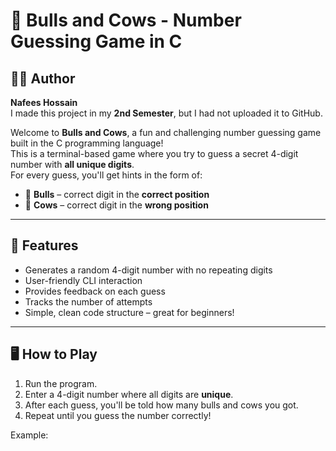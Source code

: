 # 🎯 Bulls and Cows - Number Guessing Game in C

## 🙋‍♂ Author

**Nafees Hossain**  
I made this project in my **2nd Semester**, but I had not uploaded it to GitHub.

Welcome to **Bulls and Cows**, a fun and challenging number guessing game built in the C programming language!  
This is a terminal-based game where you try to guess a secret 4-digit number with **all unique digits**.  
For every guess, you'll get hints in the form of:

- 🐂 **Bulls** – correct digit in the **correct position**
- 🐄 **Cows** – correct digit in the **wrong position**

---

## 📌 Features

- Generates a random 4-digit number with no repeating digits
- User-friendly CLI interaction
- Provides feedback on each guess
- Tracks the number of attempts
- Simple, clean code structure – great for beginners!

---

## 🖥️ How to Play

1. Run the program.
2. Enter a 4-digit number where all digits are **unique**.
3. After each guess, you'll be told how many bulls and cows you got.
4. Repeat until you guess the number correctly!

Example:
